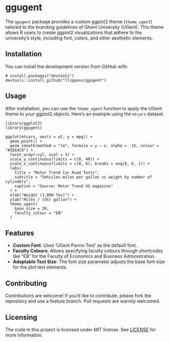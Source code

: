 # ggugent

The `ggugent` package provides a custom ggplot2 theme (`theme_ugent`)
tailored to the branding guidelines of Ghent University (UGent). This
theme allows R users to create ggplot2 visualizations that adhere to the
university’s style, including font, colors, and other aesthetic
elements.

## Installation

You can install the development version from GitHub with:

    # install.packages("devtools")
    devtools::install_github("llippens/ggugent")

## Usage

After installation, you can use the `theme_ugent` function to apply the
UGent theme to your ggplot2 objects. Here’s an example using the
`mtcars` dataset.

    library(ggplot2)
    library(ggugent)

    ggplot(mtcars, aes(x = wt, y = mpg)) +
      geom_point() +
      geom_smooth(method = "lm", formula = y ~ x, alpha = .15, colour = "#1E64C8") +
      facet_wrap(~cyl, ncol = 3) +
      scale_y_continuous(limits = c(0, 40)) +
      scale_x_continuous(limits = c(0, 6), breaks = seq(0, 6, 1)) +
      labs(
        title = "Motor Trend Car Road Tests",
        subtitle = "Vehicles miles per gallon vs weight by number of cylinders",
        caption = "Source: Motor Trend US magazine"
      ) +
      xlab("Weight (1,000 lbs)") +
      ylab("Miles / (US) gallon") +
      theme_ugent(
        base_size = 20,
        faculty_colour = "EB"
      )

## Features

-   **Custom Font**: Uses ‘UGent Panno Text’ as the default font.
-   **Faculty Colours**: Allows specifying faculty colours through
    shortcodes like “EB” for the Faculty of Economics and Business
    Administration.
-   **Adaptable Text Size**: The font size parameter adjusts the base
    font size for the plot text elements.

## Contributing

Contributions are welcome! If you’d like to contribute, please fork the
repository and use a feature branch. Pull requests are warmly welcomed.

## Licensing

The code in this project is licensed under MIT license. See
[LICENSE](LICENSE.md) for more information.

